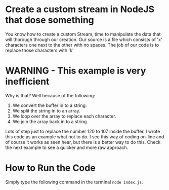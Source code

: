 # Create a custom stream in NodeJS that dose something

You know how to create a custom Stream, time to manipulate the data that will thorough through our creation. Our source is a file which consists of 'x' characters one next to the other with no spaces. The job of our code is to replace those characters with 'k'

# WARNING - This example is very inefficient

Why is that? Well because of the following:

1. We convert the buffer in to a string.
1. We split the string in to an array.
1. We loop over the array to replace each character.
1. We join the array back in to a string

Lots of step just to replace the number 120 to 107 inside the buffer. I wrote this code as an example what not to do. I see this way of coding on-line and of course it works as seen hear, but there is a better way to do this. Check the next example to see a quicker and more raw approach.

# How to Run the Code

Simply type the following command in the terminal `node index.js`.